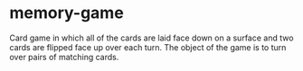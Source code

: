 # memory-game
Card game in which all of the cards are laid face down on a surface and two cards are flipped face up over each turn. The object of the game is to turn over pairs of matching cards.
